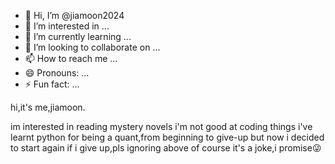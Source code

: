 - 👋 Hi, I’m @jiamoon2024
- 👀 I’m interested in ...
- 🌱 I’m currently learning ...
- 💞️ I’m looking to collaborate on ...
- 📫 How to reach me ...
- 😄 Pronouns: ...
- ⚡ Fun fact: ...

<!---
jiamoon2024/jiamoon2024 is a ✨ special ✨ repository because its `README.md` (this file) appears on your GitHub profile.
You can click the Preview link to take a look at your changes.
--->hi,it's me,jiamoon.
im interested in reading mystery novels 
i'm not good at coding things
i've learnt python for being a quant,from beginning to give-up
but now i decided to start again
if i give up,pls ignoring above 
of course it's a joke,i promise😜
